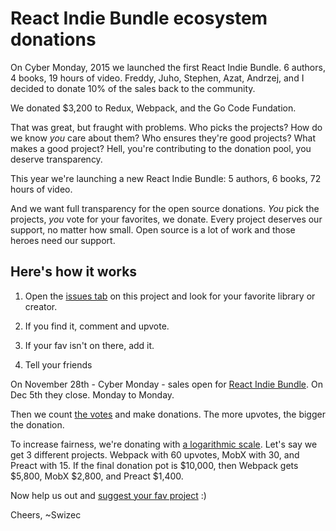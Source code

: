 # React Indie Bundle ecosystem donations

On Cyber Monday, 2015 we launched the first React Indie Bundle. 6 authors, 4 books, 19 hours of video. Freddy, Juho, Stephen, Azat, Andrzej, and I decided to donate 10% of the sales back to the community.

We donated $3,200 to Redux, Webpack, and the Go Code Fundation.

That was great, but fraught with problems. Who picks the projects? How do we know *you* care about them? Who ensures they're good projects? What makes a good project? Hell, you're contributing to the donation pool, you deserve transparency.

This year we're launching a new React Indie Bundle: 5 authors, 6 books, 72 hours of video.

And we want full transparency for the open source donations. *You* pick the projects, *you* vote for your favorites, we donate. Every project deserves our support, no matter how small. Open source is a lot of work and those heroes need our support.

## Here's how it works

1. Open the [issues tab](https://github.com/Swizec/react-indie-bundle-donations/issues) on this project and look for your favorite library or creator.

2. If you find it, comment and upvote.

3. If your fav isn't on there, add it.

4. Tell your friends

On November 28th - Cyber Monday - sales open for [React Indie Bundle](http://www.reactindiebundle.com). On Dec 5th they close. Monday to Monday.

Then we count [the votes](https://github.com/Swizec/react-indie-bundle-donations/issues) and make donations. The more upvotes, the bigger the donation.

To increase fairness, we're donating with [a logarithmic scale](https://en.wikipedia.org/wiki/D%27Hondt_method). Let's say we get 3 different projects. Webpack with 60 upvotes, MobX with 30, and Preact with 15. If the final donation pot is $10,000, then Webpack gets $5,800, MobX $2,800, and Preact $1,400.

Now help us out and [suggest your fav project](https://github.com/Swizec/react-indie-bundle-donations/issues) :)

Cheers,
~Swizec
